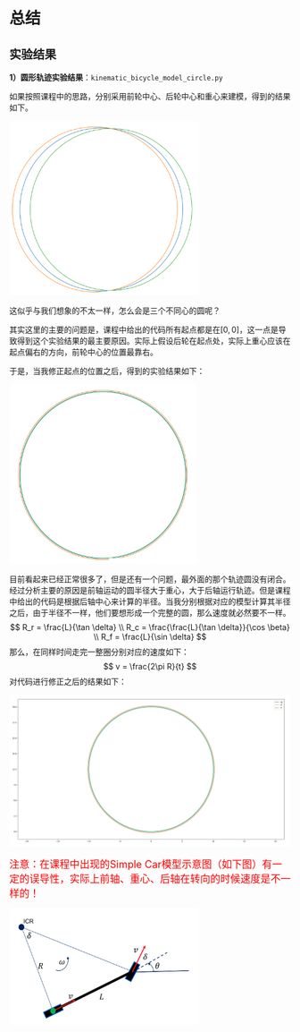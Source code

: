 # 总结

##  实验结果

**1）圆形轨迹实验结果**：`kinematic_bicycle_model_circle.py`

如果按照课程中的思路，分别采用前轮中心、后轮中心和重心来建模，得到的结果如下。

<img src="doc/1.png" alt="1" style="zoom: 33%;" />

这似乎与我们想象的不太一样，怎么会是三个不同心的圆呢？

其实这里的主要的问题是，课程中给出的代码所有起点都是在$[0,0]$，这一点是导致得到这个实验结果的最主要原因。实际上假设后轮在起点处，实际上重心应该在起点偏右的方向，前轮中心的位置最靠右。

于是，当我修正起点的位置之后，得到的实验结果如下：

<img src="doc/0.png" alt="0" style="zoom:33%;" />

目前看起来已经正常很多了，但是还有一个问题，最外面的那个轨迹圆没有闭合。经过分析主要的原因是前轴运动的圆半径大于重心，大于后轴运行轨迹。但是课程中给出的代码是根据后轴中心来计算的半径。当我分别根据对应的模型计算其半径之后，由于半径不一样，他们要想形成一个完整的圆，那么速度就必然要不一样。
$$
R_r = \frac{L}{\tan \delta} \\
R_c = \frac{\frac{L}{\tan \delta}}{\cos \beta} \\
R_f = \frac{L}{\sin \delta}
$$
那么，在同样时间走完一整圈分别对应的速度如下：
$$
v = \frac{2\pi R}{t}
$$
对代码进行修正之后的结果如下：

<img src="doc/2.png" alt="2" style="zoom: 50%;" />

<font color=red size=4>注意：在课程中出现的Simple Car模型示意图（如下图）有一定的误导性，实际上前轴、重心、后轴在转向的时候速度是不一样的！</font>

<img src="doc/3.png" alt="3" style="zoom:33%;" />